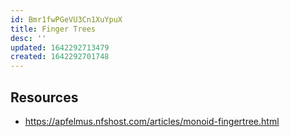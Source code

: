 ```yaml
---
id: Bmr1fwPGeVU3Cn1XuYpuX
title: Finger Trees
desc: ''
updated: 1642292713479
created: 1642292701748
---
```

## Resources
  - https://apfelmus.nfshost.com/articles/monoid-fingertree.html
